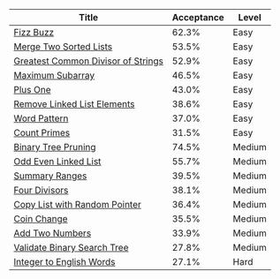 | Title                                                                                                  | Acceptance   | Level   |
|--------------------------------------------------------------------------------------------------------|--------------|---------|
| [Fizz Buzz](https://leetcode.com/problems/fizz-buzz)                                                   | 62.3%        | Easy    |
| [Merge Two Sorted Lists](https://leetcode.com/problems/merge-two-sorted-lists)                         | 53.5%        | Easy    |
| [Greatest Common Divisor of Strings](https://leetcode.com/problems/greatest-common-divisor-of-strings) | 52.9%        | Easy    |
| [Maximum Subarray](https://leetcode.com/problems/maximum-subarray)                                     | 46.5%        | Easy    |
| [Plus One](https://leetcode.com/problems/plus-one)                                                     | 43.0%        | Easy    |
| [Remove Linked List Elements](https://leetcode.com/problems/remove-linked-list-elements)               | 38.6%        | Easy    |
| [Word Pattern](https://leetcode.com/problems/word-pattern)                                             | 37.0%        | Easy    |
| [Count Primes](https://leetcode.com/problems/count-primes)                                             | 31.5%        | Easy    |
| [Binary Tree Pruning](https://leetcode.com/problems/binary-tree-pruning)                               | 74.5%        | Medium  |
| [Odd Even Linked List](https://leetcode.com/problems/odd-even-linked-list)                             | 55.7%        | Medium  |
| [Summary Ranges](https://leetcode.com/problems/summary-ranges)                                         | 39.5%        | Medium  |
| [Four Divisors](https://leetcode.com/problems/four-divisors)                                           | 38.1%        | Medium  |
| [Copy List with Random Pointer](https://leetcode.com/problems/copy-list-with-random-pointer)           | 36.4%        | Medium  |
| [Coin Change](https://leetcode.com/problems/coin-change)                                               | 35.5%        | Medium  |
| [Add Two Numbers](https://leetcode.com/problems/add-two-numbers)                                       | 33.9%        | Medium  |
| [Validate Binary Search Tree](https://leetcode.com/problems/validate-binary-search-tree)               | 27.8%        | Medium  |
| [Integer to English Words](https://leetcode.com/problems/integer-to-english-words)                     | 27.1%        | Hard    |